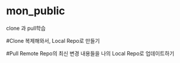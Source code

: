 # mon_public
clone 과 pull학습

#Clone
복제해와서, Local Repo로 만들기

#Pull
Remote Repo의 최신 변경 내용들을 나의 Local Repo로 업데이트하기
